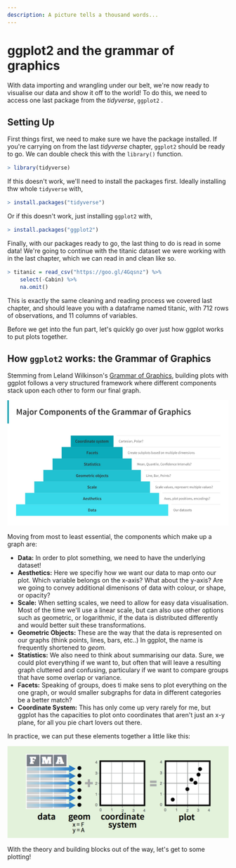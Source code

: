 ```yaml
---
description: A picture tells a thousand words...
---
```


# ggplot2 and the grammar of graphics

With data importing and wrangling under our belt, we're now ready to visualise our data and show it off to the world! To do this, we need to access one last package from the _tidyverse_, `ggplot2` .

## Setting Up

First things first, we need to make sure we have the package installed. If you're carrying on from the last _tidyverse_ chapter, `ggplot2` should be ready to go. We can double check this with the `library()` function.

```r
> library(tidyverse)
```

If this doesn't work, we'll need to install the packages first. Ideally installing thw whole `tidyverse` with,

```r
> install.packages("tidyverse")
```

Or if this doesn't work, just installing `ggplot2` with,

```r
> install.packages("ggplot2")
```

Finally, with our packages ready to go, the last thing to do is read in some data! We're going to continue with the titanic dataset we were working with in the last chapter, which we can read in and clean like so.

```r
> titanic = read_csv("https://goo.gl/4Gqsnz") %>%
    select(-Cabin) %>%
    na.omit()
```

This is exactly the same cleaning and reading process we covered last chapter, and should leave you with a dataframe named titanic, with 712 rows of observations, and 11 columns of variables. 

Before we get into the fun part, let's quickly go over just how ggplot works to put plots together.

## How `ggplot2` works: the Grammar of Graphics

Stemming from Leland Wilkinson's [Grammar of Graphics](https://www.springer.com/in/book/9780387245447), building plots with ggplot follows a very structured framework where different components stack upon each other to form our final graph.

![](../.gitbook/assets/1-mclnnvdhng-ikdbhjfhdna%20%281%29.png)

Moving from most to least essential, the components which make up a graph are:

* **Data:** In order to plot something, we need to have the underlying dataset!
* **Aesthetics:** Here we specifiy how we want our data to map onto our plot. Which variable belongs on the x-axis? What about the y-axis? Are we going to convey additional dimenisons of data with colour, or shape, or opacity?
* **Scale:** When setting scales, we need to allow for easy data visualisation. Most of the time we'll use a linear scale, but can also use other options such as geometric, or logarithmic, if the data is distributed differently and would better suit these transformations.
* **Geometric Objects:** These are the way that the data is represented on our graphs \(think points, lines, bars, etc..\) In ggplot, the name is frequently shortened to _geom._
* **Statistics:** We also need to think about summarising our data. Sure, we could plot everything if we want to, but often that will leave a resulting graph cluttered and confusing, particulary if we want to compare groups that have some overlap or variance.
* **Facets:** Speaking of groups, does ti make sens to plot everything on the one graph, or would smaller subgraphs for data in different categories be a better match?
* **Coordinate System:** This has only come up very rarely for me, but ggplot has the capacities to plot onto coordinates that aren't just an x-y plane, for all you pie chart lovers out there.

In practice, we can put these elements together a little like this:

![](../.gitbook/assets/picture-1%20%281%29.png)

With the theory and building blocks out of the way, let's get to some plotting!

